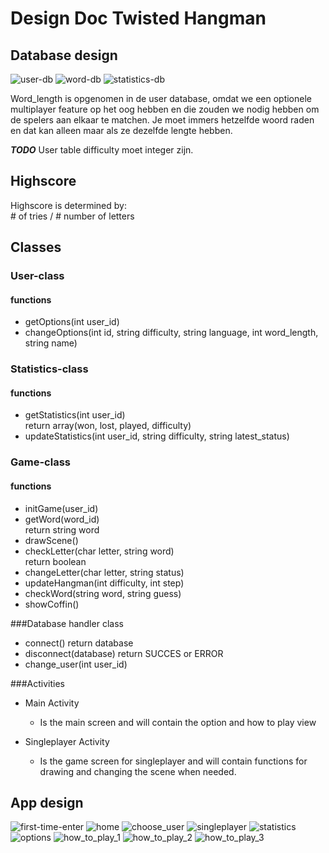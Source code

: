 # Design Doc Twisted Hangman #

## Database design ##

![user-db](/doc/user-table.png)
![word-db](/doc/words-table.png)
![statistics-db](/doc/Statistics-table.png)

Word\_length is opgenomen in de user database, omdat we een optionele multiplayer feature op het oog hebben en die zouden we nodig hebben om de spelers aan elkaar te matchen. Je moet immers hetzelfde woord raden en dat kan alleen maar als ze dezelfde lengte hebben.

***TODO***
User table difficulty moet integer zijn.


## Highscore
Highscore is determined by: <br> # of tries / # number of letters


## Classes ##

### User-class ###

#### functions ####

- getOptions(int user\_id)
- changeOptions(int id, string difficulty, string language, int word\_length, string name)

### Statistics-class ###

#### functions ####

- getStatistics(int user\_id)<br>
  return array(won, lost, played, difficulty)
- updateStatistics(int user\_id, string difficulty, string latest\_status)

### Game-class ###

#### functions ####

- initGame(user\_id)
- getWord(word\_id)<br>
  return string word
- drawScene()
- checkLetter(char letter, string word)<br>
  return boolean
- changeLetter(char letter, string status)
- updateHangman(int difficulty, int step)
- checkWord(string word, string guess)
- showCoffin()

###Database handler class

- connect()
  return database
- disconnect(database)
  return SUCCES or ERROR
- change\_user(int user\_id)

###Activities

- Main Activity
  * Is the main screen and will contain the option and how to play view

- Singleplayer Activity
  * Is the game screen for singleplayer and will contain functions for drawing and changing the scene when needed.

## App design ##

![first-time-enter](/doc/image_design_doc/first_time_enter.png)
![home](/doc/image_design_doc/home.png)
![choose_user](/doc/image_design_doc/choose_user.png)
![singleplayer](/doc/image_design_doc/singleplayer.png)
![statistics](/doc/image_design_doc/statistics.png)
![options](/doc/image_design_doc/options.png)
![how_to_play_1](/doc/image_design_doc/how_to_play_1.png)
![how_to_play_2](/doc/image_design_doc/how_to_play_2.png)
![how_to_play_3](/doc/image_design_doc/how_to_play_3.png)
